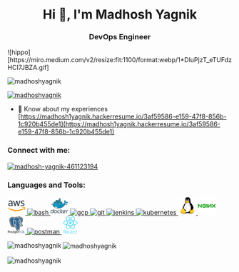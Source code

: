 <h1 align="center">Hi 👋, I'm Madhosh Yagnik</h1>
<h3 align="center">DevOps Engineer</h3>
![hippo][https://miro.medium.com/v2/resize:fit:1100/format:webp/1*DluPjzT_eTUFdzHCI7JBZA.gif]
<p align="left"> <img src="https://komarev.com/ghpvc/?username=madhoshyagnik&label=Profile%20views&color=0e75b6&style=flat" alt="madhoshyagnik" /> </p>

<p align="left"> <a href="https://github.com/ryo-ma/github-profile-trophy"><img src="https://github-profile-trophy.vercel.app/?username=madhoshyagnik" alt="madhoshyagnik" /></a> </p>

- 📄 Know about my experiences [https://madhosh1yagnik.hackerresume.io/3af59586-e159-47f8-856b-1c920b455de1](https://madhosh1yagnik.hackerresume.io/3af59586-e159-47f8-856b-1c920b455de1)

<h3 align="left">Connect with me:</h3>
<p align="left">
<a href="https://linkedin.com/in/madhosh-yagnik-461123194" target="blank"><img align="center" src="https://raw.githubusercontent.com/rahuldkjain/github-profile-readme-generator/master/src/images/icons/Social/linked-in-alt.svg" alt="madhosh-yagnik-461123194" height="30" width="40" /></a>
</p>

<h3 align="left">Languages and Tools:</h3>
<p align="left"> <a href="https://aws.amazon.com" target="_blank" rel="noreferrer"> <img src="https://raw.githubusercontent.com/devicons/devicon/master/icons/amazonwebservices/amazonwebservices-original-wordmark.svg" alt="aws" width="40" height="40"/> </a> <a href="https://www.gnu.org/software/bash/" target="_blank" rel="noreferrer"> <img src="https://www.vectorlogo.zone/logos/gnu_bash/gnu_bash-icon.svg" alt="bash" width="40" height="40"/> </a> <a href="https://www.docker.com/" target="_blank" rel="noreferrer"> <img src="https://raw.githubusercontent.com/devicons/devicon/master/icons/docker/docker-original-wordmark.svg" alt="docker" width="40" height="40"/> </a> <a href="https://cloud.google.com" target="_blank" rel="noreferrer"> <img src="https://www.vectorlogo.zone/logos/google_cloud/google_cloud-icon.svg" alt="gcp" width="40" height="40"/> </a> <a href="https://git-scm.com/" target="_blank" rel="noreferrer"> <img src="https://www.vectorlogo.zone/logos/git-scm/git-scm-icon.svg" alt="git" width="40" height="40"/> </a> <a href="https://www.jenkins.io" target="_blank" rel="noreferrer"> <img src="https://www.vectorlogo.zone/logos/jenkins/jenkins-icon.svg" alt="jenkins" width="40" height="40"/> </a> <a href="https://kubernetes.io" target="_blank" rel="noreferrer"> <img src="https://www.vectorlogo.zone/logos/kubernetes/kubernetes-icon.svg" alt="kubernetes" width="40" height="40"/> </a> <a href="https://www.linux.org/" target="_blank" rel="noreferrer"> <img src="https://raw.githubusercontent.com/devicons/devicon/master/icons/linux/linux-original.svg" alt="linux" width="40" height="40"/> </a> <a href="https://www.nginx.com" target="_blank" rel="noreferrer"> <img src="https://raw.githubusercontent.com/devicons/devicon/master/icons/nginx/nginx-original.svg" alt="nginx" width="40" height="40"/> </a> <a href="https://www.postgresql.org" target="_blank" rel="noreferrer"> <img src="https://raw.githubusercontent.com/devicons/devicon/master/icons/postgresql/postgresql-original-wordmark.svg" alt="postgresql" width="40" height="40"/> </a> <a href="https://postman.com" target="_blank" rel="noreferrer"> <img src="https://www.vectorlogo.zone/logos/getpostman/getpostman-icon.svg" alt="postman" width="40" height="40"/> </a> <a href="https://reactjs.org/" target="_blank" rel="noreferrer"> <img src="https://raw.githubusercontent.com/devicons/devicon/master/icons/react/react-original-wordmark.svg" alt="react" width="40" height="40"/> </a> </p>

<p><img align="left" src="https://github-readme-stats.vercel.app/api/top-langs?username=madhoshyagnik&show_icons=true&locale=en&layout=compact" alt="madhoshyagnik" /></p>

<p>&nbsp;<img align="center" src="https://github-readme-stats.vercel.app/api?username=madhoshyagnik&show_icons=true&locale=en" alt="madhoshyagnik" /></p>

<p><img align="center" src="https://github-readme-streak-stats.herokuapp.com/?user=madhoshyagnik&" alt="madhoshyagnik" /></p>

